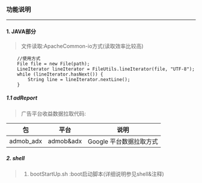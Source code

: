 ### 功能说明
---
#### 1. JAVA部分
>文件读取:ApacheCommon-io方式(读取效率比较高)

```
    //使用方式
    File file = new File(path);
    LineIterator lineIterator = FileUtils.lineIterator(file, "UTF-8");
    while (lineIterator.hasNext()) {
        String line = lineIterator.nextLine();
    }
```

##### 1.1 adReport
> 广告平台收益数据拉取代码:

|包|平台|说明|
|-|:-:|-|
|admob_adx|admob&adx|Google 平台数据拉取方式|


##### 2. shell
>1. bootStartUp.sh :boot启动脚本(详细说明参见shell&注释)
